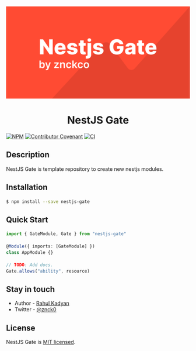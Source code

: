 <p align="center">
  <img alt="NestJS Gate" src="https://raw.githubusercontent.com/znckco/nestjs-gate/master/.assets/cover.png"/>
</p>

<h1 align="center">NestJS Gate</h1>

<p align="center">

[![NPM](https://img.shields.io/npm/v/nestjs-gate)](https://www.npmjs.com/package/nestjs-gate)
[![Contributor Covenant](https://img.shields.io/badge/Contributor%20Covenant-v2.0%20adopted-ff69b4.svg)](CODE_OF_CONDUCT.md)
[![CI](https://github.com/znckco/nestjs-gate/workflows/CI/badge.svg)](https://github.com/znckco/nestjs-gate/actions?query=workflow%3ACI)

</p>

## Description

NestJS Gate is template repository to create new nestjs modules.

## Installation

```bash
$ npm install --save nestjs-gate
```

## Quick Start

```ts
import { GateModule, Gate } from "nestjs-gate"

@Module({ imports: [GateModule] })
class AppModule {}

// TODO: Add docs.
Gate.allows("ability", resource)
```

## Stay in touch

- Author - [Rahul Kadyan](https://znck.me)
- Twitter - [@znck0](https://twitter.com/znck0)

## License

NestJS Gate is [MIT licensed](LICENSE).
